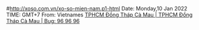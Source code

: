 #http://xoso.com.vn/xo-so-mien-nam.p1-html
Date: Monday,10 Jan 2022
TIME: GMT+7
From: Vietnames
            </a>
                <a title="TPHCM" href="/xo-so-tphcm/xshcm-p1.html">
                   TPHCM
             </td>
             </tr>
             <tr>
             </a>
                 <a title="Đồng Tháp" href="/xo-so-dong-thap/xsdt-p1.html">
                    Đồng Tháp
             </td>
             </tr>
             <tr>
             </a>
                 <a title="Cà Mau" href="/xo-so-ca-mau/xscmau-p1.html">
                    Cà Mau
             </td>
             </tr>
             <tr>
   |    TPHCM      Đồng Tháp     Cà Mau     |
Bug:     96           96          96
